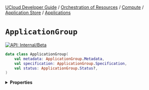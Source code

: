 [UCloud Developer Guide](/docs/developer-guide/README.md) / [Orchestration of Resources](/docs/developer-guide/orchestration/README.md) / [Compute](/docs/developer-guide/orchestration/compute/README.md) / [Application Store](/docs/developer-guide/orchestration/compute/appstore/README.md) / [Applications](/docs/developer-guide/orchestration/compute/appstore/apps.md)

# `ApplicationGroup`


[![API: Internal/Beta](https://img.shields.io/static/v1?label=API&message=Internal/Beta&color=red&style=flat-square)](/docs/developer-guide/core/api-conventions.md)



```kotlin
data class ApplicationGroup(
    val metadata: ApplicationGroup.Metadata,
    val specification: ApplicationGroup.Specification,
    val status: ApplicationGroup.Status?,
)
```

<details>
<summary>
<b>Properties</b>
</summary>

<details>
<summary>
<code>metadata</code>: <code><code><a href='#applicationgroup.metadata'>ApplicationGroup.Metadata</a></code></code>
</summary>





</details>

<details>
<summary>
<code>specification</code>: <code><code><a href='#applicationgroup.specification'>ApplicationGroup.Specification</a></code></code>
</summary>





</details>

<details>
<summary>
<code>status</code>: <code><code><a href='#applicationgroup.status'>ApplicationGroup.Status</a>?</code></code>
</summary>





</details>



</details>


